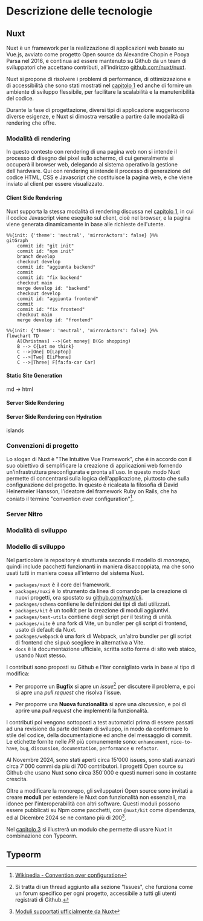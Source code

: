 # Descrizione delle tecnologie

## Nuxt

Nuxt è un framework per la realizzazione di applicazioni web basato su Vue.js, avviato come progetto Open source da Alexandre Chopin e Pooya Parsa nel 2016, e continua ad essere mantenuto su Github da un team di sviluppatori che accettano contributi, all'indirizzo [github.com/nuxt/nuxt](https://github.com/nuxt/nuxt).

Nuxt si propone di risolvere i problemi di performance, di ottimizzazione e di accessibilità che sono stati mostrati nel [capitolo 1](#ritorno-al-server-side-rendering) ed anche di fornire un ambiente di sviluppo flessibile, per facilitare la scalabilità e la manutenibilità del codice.

Durante la fase di progettazione, diversi tipi di applicazione suggeriscono diverse esigenze, e Nuxt si dimostra versatile a partire dalle modalità di rendering che offre.

### Modalità di rendering

In questo contesto con rendering di una pagina web non si intende il processo di disegno dei pixel sullo schermo, di cui generalmente si occuperà il browser web, delegando al sistema operativo la gestione dell'hardware. Qui con rendering si intende il processo di generazione del codice HTML, CSS e Javascript che costituisce la pagina web, e che viene inviato al client per essere visualizzato.


#### Client Side Rendering

Nuxt supporta la stessa modalità di rendering discussa nel [capitolo 1](#vue.js), in cui il codice Javascript viene eseguito sul client, cioè nel browser, e la pagina viene generata dinamicamente in base alle richieste dell'utente.

```mermaid
%%{init: {'theme': 'neutral', 'mirrorActors': false} }%%
gitGraph
    commit id: "git init"
    commit id: "npm init"
    branch develop
    checkout develop
    commit id: "aggiunta backend"
    commit
    commit id: "fix backend"
    checkout main
    merge develop id: "backend"
	checkout develop
	commit id: "aggiunta frontend"
	commit
	commit id: "fix frontend"
	checkout main
	merge develop id: "frontend"
```

```mermaid {height=4cm}
%%{init: {'theme': 'neutral', 'mirrorActors': false} }%%
flowchart TD
    A[Christmas] -->|Get money| B(Go shopping)
    B --> C{Let me think}
    C -->|One| D[Laptop]
    C -->|Two| E[iPhone]
    C -->|Three| F[fa:fa-car Car]
```  

#### Static Site Generation
md -> html

#### Server Side Rendering

#### Server Side Rendering con Hydration

islands

### Convenzioni di progetto

Lo slogan di Nuxt è "The Intuitive Vue Framework", che è in accordo con il suo obiettivo di semplificare la creazione di applicazioni web fornendo un'infrastruttura preconfigurata e pronta all'uso. In questo modo Nuxt permette di concentrarsi sulla logica dell'applicazione, piuttosto che sulla configurazione del progetto. In questo è ricalcata la filosofia di David Heinemeier Hansson, l'ideatore del framework Ruby on Rails, che ha coniato il termine "convention over configuration"[^convention-over-configuration].

[^convention-over-configuration]: [Wikipedia - Convention over configuration](https://en.wikipedia.org/wiki/Convention_over_configuration)

### Server Nitro

### Modalità di sviluppo

### Modello di sviluppo

Nel particolare la repository è strutturata secondo il modello di *monorepo*, quindi include pacchetti funzionanti in maniera disaccoppiata, ma che sono usati tutti in maniera coesa all'interno del sistema Nuxt.

- `packages/nuxt` è il core del framework.
- `packages/nuxi` è lo strumento da linea di comando per la creazione di nuovi progetti, ora spostato su [github.com/nuxt/cli](github.com/nuxt/cli).
- `packages/schema` contiene le definizioni dei tipi di dati utilizzati.
- `packages/kit` è un toolkit per la creazione di moduli aggiuntivi.
- `packages/test-utils` contiene degli script per il testing di unità.
- `packages/vite` è una fork di Vite, un bundler per gli script di frontend, usato di default da Nuxt.
- `packages/webpack` è una fork di Webpack, un'altro bundler per gli script di frontend che si può scegliere in alternativa a Vite.
- `docs` è la documentazione ufficiale, scritta sotto forma di sito web staico, usando Nuxt stesso.

I contributi sono proposti su Github e l'iter consigliato varia in base al tipo di modifica:

- Per proporre un **Bugfix** si apre un *issue*[^github-issue] per discutere il problema, e poi si apre una *pull request* che risolva l'issue.

- Per proporre una **Nuova funzionalità** si apre una *discussion*, e poi di aprire una *pull request* che implementi la funzionalità.

[^github-issue]: Si tratta di un thread aggiunto alla sezione "Issues", che funziona come un forum specifico per ogni progetto, accessibile a tutti gli utenti registrati di Github.

I contributi poi vengono sottoposti a test automatici prima di essere passati ad una revisione da parte del team di sviluppo, in modo da conformare lo stile del codice, della documentazione ed anche del messaggio di commit. Le etichette fornite nelle *PR* più comunemente sono: `enhancement`, `nice-to-have`, `bug`, `discussion`, `documentation`, `performance` e `refactor`.

Al Novembre 2024, sono stati aperti circa 15'000 issues, sono stati avanzati circa 7'000 commi da più di 700 contributori. I progetti Open source su Github che usano Nuxt sono circa 350'000 e questi numeri sono in costante crescita.

Oltre a modificare la monorepo, gli sviluppatori Open source sono invitati a creare **moduli** per estendere le Nuxt con funzionalità non essenziali, ma idonee per l'interoperabilità con altri software. Questi moduli possono essere pubblicati su Npm come pacchetti, con `@nuxt/kit` come dipendenza, ed al Dicembre 2024 se ne contano più di 200[^moduli-nuxt].

Nel [capitolo 3](#soluzioni-di-design) si illustrerà un modulo che permette di usare Nuxt in combinazione con Typeorm.


[^moduli-nuxt]: [Moduli supportati ufficialmente da Nuxt](https://nuxt.com/modules)



## Typeorm


